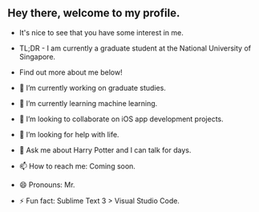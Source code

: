 ## Hey there, welcome to my profile. 
- It's nice to see that you have some interest in me. 
- TL;DR - I am currently a graduate student at the National University of Singapore. 
- Find out more about me below!

- 🔭 I’m currently working on graduate studies.
- 🌱 I’m currently learning machine learning.
- 👯 I’m looking to collaborate on iOS app development projects.
- 🤔 I’m looking for help with life.
- 💬 Ask me about Harry Potter and I can talk for days.
- 📫 How to reach me: Coming soon.
- 😄 Pronouns: Mr.
- ⚡ Fun fact: Sublime Text 3 > Visual Studio Code.
